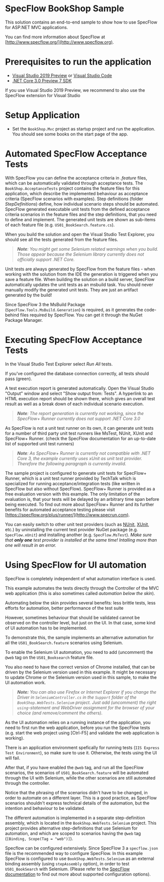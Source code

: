 SpecFlow BookShop Sample
========================

This solution contains an end-to-end sample to show how to use SpecFlow for 
ASP.NET MVC applications.

You can find more information about SpecFlow at [http://www.specflow.org/](http://www.specflow.org).

Prerequisites to run the application
====================================

- [Visual Studio 2019 Preview](https://www.visualstudio.com/downloads/) or [Visual Studio Code](https://code.visualstudio.com/)
- [.NET Core 3.0 Preview 7 SDK](https://dotnet.microsoft.com/download/dotnet-core/3.0)

If you use Visual Studio 2019 Preview, we recommend to also use the SpecFlow extension for Visual Studio

Setup Application
=================

- Set the `BookShop.Mvc` project as startup project and run the application. You
  should see some books on the start page of the app.

Automated SpecFlow Acceptance Tests
===================================

With SpecFlow you can define the acceptance criteria in *.feature* files, which 
can be automatically validated through acceptance tests. 
The `BookShop.AcceptanceTests` project contains the feature files for this application,
which describe the implemented behaviour as acceptance criteria (SpecFlow scenarios with examples).
Step definitions (folder *StepDefinitions*) define, how individual scenario steps should be automated.
SpecFlow generated executable unit tests from the defined acceptance criteria scenarios
in the feature files and the step definitions, that you need to define and implement.
The generated unit tests are shown as sub-items of each feature file (e.g. `US01_BookSearch.feature.cs`).

When you build the solution and open the Visual Studio Test Explorer, you should
see all the tests generated from the feature files.

> *__Note__: You might get some Selenium related warnings when you build. Those appear because the Selenium
> library currently does not officially support .NET Core.*

Unit tests are always generated by SpecFlow from the feature files -
when working with the solution from the IDE the generation is triggered when you save a feature file.
When building the solution on a build server, SpecFlow automatically updates the unit tests as an msbuild task.
You should never manually modify the generated unit tests. They are just an artifact generated by the build!

Since SpecFlow 3 the MsBuild Package (`SpecFlow.Tools.MsBuild.Generation`) is required, as it generates the
code-behind files required by SpecFlow. You can get it through the NuGet Package Manager.

Executing SpecFlow Acceptance Tests
===================================

In the Visual Studio Test Explorer select *Run All* tests.

If you've configured the database connection correctly, all tests should pass (green).

A test execution report is generated automatically.
Open the Visual Studio "Output" window and select "Show output from: Tests".
A hyperlink to an HTML execution report should be shown there, which gives an overall test result as well as a break down of each individual scenario execution.

> *__Note__: The report generation is currently not working, since the SpecFlow+ Runner currently does not support .NET Core 3.0* 

As SpecFlow is not a unit test runner on its own, it can generate unit tests for a number of third party unit test runners like MsTest, NUnit, XUnit and SpecFlow+ Runner.
(check the SpecFlow documentation for an up-to-date list of supported unit test runners)

> *__Note__: As SpecFlow+ Runner is currently not compatible with .NET Core 3, the example currently uses xUnit as unit test provider. Therefore the following paragraph is currently invalid.*

The sample project is configured to generate unit tests for SpecFlow+ Runner, which is a
unit test runner provided by TechTalk which is specialized for running acceptance/integration tests
(like written in SpecFlow but also without SpecFlow).
SpecFlow+ Runner is provided as a free evaluation version with this example. The only
limitation of the evaluation is, that your tests will be delayed by an arbitrary
time span before being executed.
To find out more about SpecFlow+ Runner and its further benefits for automated acceptance testing
please visit [https://specflow.org/plus/runner/](http://www.specrun.com).

You can easily switch to other unit test providers (such as [NUnit](http://nunit.org/), [XUnit](https://xunit.github.io/), etc.)
by uninstalling the current test provider NuGet package (e.g. `SpecFlow.xUnit`) and installing another (e.g. `SpecFlow.MsTest`).
_Make sure that __only one__ test provider is installed at the same time! Intalling more than one will result in an error._

Using SpecFlow for UI automation
================================

SpecFlow is completely independent of what automation interface is used.

This example automates the tests directly through the Controller of the
MVC web application (this is also sometimes called *automation below the skin*).

Automating below the skin provides several benefits:
less brittle tests, less efforts for automation, better performance of the test suite

However, sometimes behaviour that should be validated cannot be observed
on the controller level, but just on the UI. In that case, some kind of
UI automation has to be implemented.

To demonstrate this, the sample implements an alternative automation for all the
`US01_BookSearch.feature` scenarios using Selenium.

To enable the Selenium UI automation, you need to add (uncomment) the
`@web` tag on the `US01_Booksearch` feature file.

You also need to have the correct version of Chrome installed, that can be
driven by the Selenium version used in this example. It might be necessary
to update Chrome or the Selenium version used in this sample, to make
the UI automation work.

> *__Note:__ You can also use Firefox or Internet Explorer if you change the Driver 
> in `SeleniumController.cs` in the `Support` folder of the `BookShop.WebTests.Selenium` project.
> Just add (uncomment) the right `using`-statement and WebDriver assignment
> for the browser of your choice (and remove/comment the others).*

As the UI automation relies on a running instance of the application,
you need to first run the web application, before you run the SpecFlow tests
(e.g. start the web project using [Ctrl-F5] and validate the web application is working).

There is an application environment spefically for running tests (`IIS Express Test Environment`),
so make sure to use it. Otherwise, the tests using the UI will fail.

After that, if you have enabled the `@web` tag, and run all the SpecFlow scenarios,
the scenarios of `US01_BookSearch.feature` will be automated through the UI
with Selenium, while the other scenarios are still automated through the controller.

Notice that the phrasing of the scenarios didn't have to be changed, in order
to automate on a different layer. This is a good practice, as SpecFlow scenarios
shouldn't express technical details of the automation, but the intention and
behaviour to be validated.

The different automation is implemented in a separate step-definition assembly,
which is located in the `BookShop.WebTests.Selenium` project.
This project provides alternative step-definitions that use Selenium for automation,
and which are scoped to scenarios having the `@web` tag (`[Binding, Scope(Tag = "web")]`).

Specflow can be configured extensively. Since SpecFlow 3 a `specflow.json` file is the recommended way to configure SpecFlow.
In this example SpecFlow is configured to use `BookShop.WebTests.Selenium` as an external binding assembly
(using `stepAssembly` option), in order to test `US01_BookSearch` with Selenium.
(Please refer to the [SpecFlow documentation](https://specflow.org/documentation/configuration/) to find out more about supported configuration options).